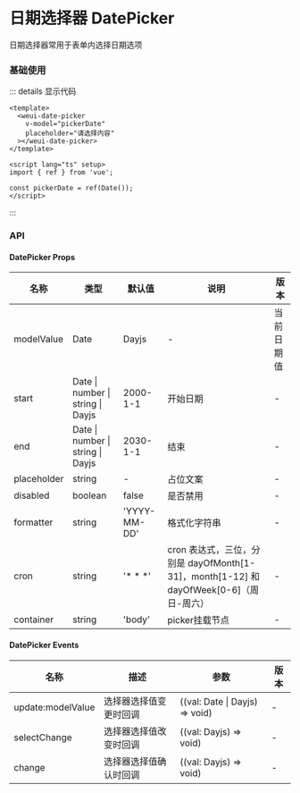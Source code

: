 # 日期选择器 DatePicker

日期选择器常用于表单内选择日期选项

### 基础使用

<custom-date-picker />

::: details 显示代码
```vue
<template>
  <weui-date-picker
    v-model="pickerDate"
    placeholder="请选择内容"
  ></weui-date-picker>
</template>

<script lang="ts" setup>
import { ref } from 'vue';

const pickerDate = ref(Date());
</script>
```
:::

### API
#### DatePicker Props
|  名称   | 类型  | 默认值 | 说明 | 版本 |
|  ----  | ----  | ----- | ---- | ----- |
| modelValue  | Date | Dayjs | - | 当前日期值 | - | 
| start  | Date \| number \| string \| Dayjs | 2000-1-1 | 开始日期 | - |
| end  | Date \| number \| string \| Dayjs | 2030-1-1 | 结束 | - |
| placeholder | string | - | 占位文案 | - |
| disabled | boolean | false | 是否禁用 | - |
| formatter | string |'YYYY-MM-DD' | 格式化字符串 | - |
| cron | string |'* * *' | cron 表达式，三位，分别是 dayOfMonth[1-31]，month[1-12] 和 dayOfWeek[0-6]（周日-周六） | - |
| container | string | 'body' | picker挂载节点 | - |

#### DatePicker Events
|  名称   | 描述  | 参数 | 版本 |
|  ----  | ----  | ----- | ---- |
| update:modelValue  | 选择器选择值变更时回调 | ((val: Date \| Dayjs) => void) | - |
| selectChange  | 选择器选择值改变时回调 | ((val: Dayjs) => void) | - |
| change  | 选择器选择值确认时回调 | ((val: Dayjs) => void) | - |